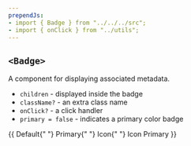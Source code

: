 ```yaml
---
prependJs:
- import { Badge } from "../../../src";
- import { onClick } from "../utils";
---
```


## `<Badge>`

A component for displaying associated metadata.

* `children` - displayed inside the badge
* `className?` - an extra class name
* `onClick?` - a click handler
* `primary = false` - indicates a primary color badge

{{
  <Badge>Default</Badge>{" "}
  <Badge primary onClick={onClick}>Primary</Badge>{" "}
  <Badge icon="clipboard">Icon</Badge>{" "}
  <Badge icon="clipboard" primary>Icon Primary</Badge>
}}
